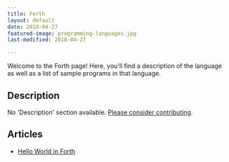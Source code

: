```yaml
---
title: Forth
layout: default
date: 2018-04-27
featured-image: programming-languages.jpg
last-modified: 2018-04-27

---
```


Welcome to the Forth page! Here, you'll find a description of the language as well as a list of sample programs in that language.

## Description

No 'Description' section available. [Please consider contributing](https://github.com/TheRenegadeCoder/sample-programs-website).

## Articles

- [Hello World in Forth](https://rzuckerm.github.io/sample-programs-website-copy/projects/hello-world/forth)